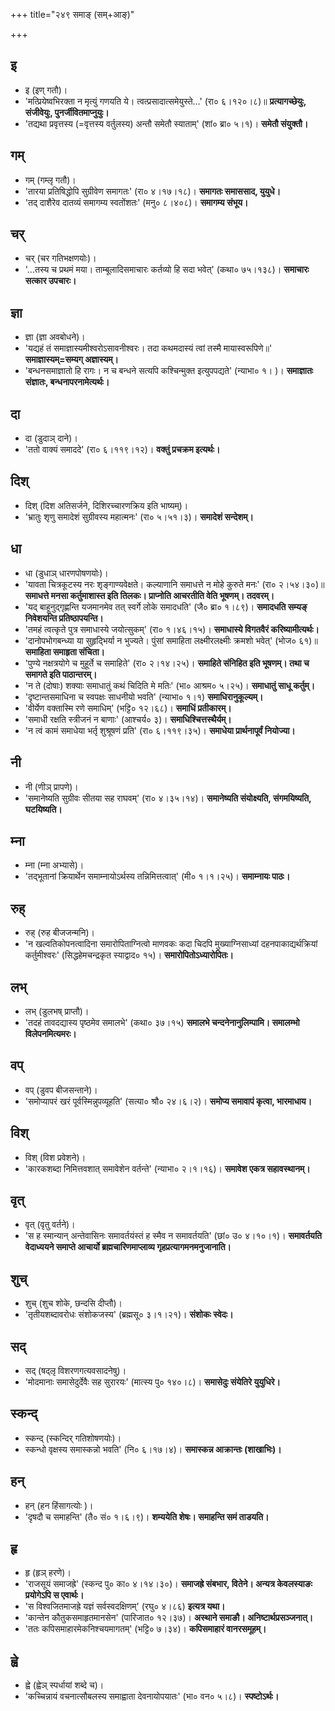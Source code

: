 +++
title="२४९ समाङ् (सम्+आङ्)"

+++

## इ
- इ (इण् गतौ)।
- 'मत्प्रियेष्वभिरक्ता न मृत्युं गणयति ये। त्वत्प्रसादात्समेयुस्ते…' (रा० ६।१२०।८)॥ **प्रत्यागच्छेयुः, संजीवेयुः, पुनर्जीवितमाप्नुयुः।**
- 'तद्यथा प्रवृत्तस्य (=वृत्तस्य वर्तुलस्य) अन्तौ समेतौ स्याताम्' (शां० ब्रा० ५।१)। **समेतौ संयुक्तौ।**

## गम्
- गम् (गम्लृ गतौ)।
- 'तारया प्रतिषिद्धोपि सुग्रीवेण समागतः' (रा० ४।१७।१८)। **समागतः समाससाद, युयुधे।**
- 'तद् दाशैरेव दातव्यं समागम्य स्वतोंशतः' (मनु० ८।४०८)। **समागम्य संभूय।**

## चर्
- चर् (चर गतिभक्षणयोः)।
- '…तस्य च प्रथमं मया। ताम्बूलादिसमाचारः कर्तव्यो हि सदा भवेत्' (कथा० ७५।१३८)। **समाचारः सत्कार उपचारः।**

## ज्ञा
- ज्ञा (ज्ञा अवबोधने)।
- 'यद्यहं तं समाज्ञास्यमीश्वरोऽसावनीश्वरः। तदा कथमदास्यं त्वां तस्मै मायास्वरूपिणे॥' **समाज्ञास्यम्=सम्यग् अज्ञास्यम्।**
- 'बन्धनसमाज्ञातो हि रागः। न च बन्धने सत्यपि कश्चिन्मुक्त इत्युपपद्यते' (न्याभा० १। )। **समाज्ञातः संज्ञातः, बन्धनापरनामेत्यर्थः।**

## दा
- दा (डुदाञ् दाने)।
- 'ततो वाक्यं समाददे' (रा० ६।११९।१२)। **वक्तुं प्रचक्रम इत्यर्थः।**

## दिश्
- दिश् (दिश अतिसर्जने, दिशिरच्चारणक्रिय इति भाष्यम्)।
- 'भ्रातुः शृणु समादेशं सुग्रीवस्य महात्मनः' (रा० ५।५१।३)। **समादेशं सन्देशम्।**

## धा
- धा (डुधाञ् धारणपोषणयोः)।
- 'यावता चित्रकूटस्य नरः शृङ्गाण्यवेक्षते। कल्याणानि समाधत्ते न मोहे कुरुते मनः' (रा० २।५४।३०)॥ **समाधत्ते मनसा कर्तुमाशास्त इति तिलकः। प्राप्नोति आचरतीति वेति भूषणम्। तदवरम्।**
- 'यद् बाहूनुद्गृह्णन्ति यजमानमेव तत् स्वर्गे लोके समादधति' (जै० ब्रा० १।८९)। **समादधति सम्यङ् निवेशयन्ति प्रतिष्ठापयन्ति।**
- 'तमहं त्वत्कृते पुत्र समाधास्ये जयोत्सुकम्' (रा० १।४६।१५)। **समाधास्ये विगतवैरं करिष्यामीत्यर्थः।**
- 'दानोपभोगबन्ध्या या सुहृद्भिर्या न भुज्यते। पुंसां समाहिता लक्ष्मीरलक्ष्मीः क्रमशो भवेत्' (भोज० ६१)॥ **समाहिता समाहृता संचिता।**
- 'पुण्ये नक्षत्रयोगे च मुहूर्ते च समाहिते' (रा० २।१४।२५)। **समाहिते संनिहित इति भूषणम्। तथा च समागते इति पाठान्तरम्।**
- 'न ते (दोषाः) शक्याः समाधातुं कथं चिदिति मे मतिः' (भा० आश्रम० ५।२५)। **समाधातुं साधू कर्तुम्।**
- 'दृष्टान्तसमाधिना च स्वपक्षः साधनीयो भवति' (न्याभा० १।१) **समाधिरानुकूल्यम्।**
- 'वीर्येण वक्तास्मि रणे समाधिम्' (भट्टि० १२।६८)। **समाधिं प्रतीकारम्।**
- 'समाधी रक्षति स्त्रीजनं न बाणाः' (आश्चर्य० ३)। **समाधिश्चित्तस्थैर्यम्।**
- 'न त्वं कामं समाधेया भर्तृ शुश्रूषणं प्रति' (रा० ६।११९।३५)। **समाधेया प्रार्थनापूर्वं नियोज्या।**

## नी
- नी (णीञ् प्रापणे)।
- 'समानेष्यति सुग्रीवः सीतया सह राघवम्' (रा० ४।३५।१४)। **समानेष्यति संयोक्ष्यति, संगमयिष्यति, घटयिष्यति।**

## म्ना
- म्ना (म्ना अभ्यासे)।
- 'तद्भूतानां क्रियार्थेन समाम्नायोऽर्थस्य तन्निमित्तत्वात्' (मी० १।१।२५)। **समाम्नायः पाठः।**

## रुह्
- रुह् (रुह बीजजन्मनि)।
- 'न खल्वतिकोपनत्वादिना समारोपिताग्नित्वो माणवकः कदा चिदपि मुख्याग्निसाध्यां दहनपाकाद्यर्थक्रियां कर्तुमीश्वरः' (सिद्धहेमचन्द्रकृत स्याद्वाद० १५)। **समारोपितोऽध्यारोपितः।**

## लभ्
- लभ् (डुलभष् प्राप्तौ)।
- 'तदहं तावदद्यास्य पृष्ठमेव समालभे' (कथा० ३७।१५) **समालभे चन्दनेनानुलिम्पामि। समालम्भो विलेपनमित्यमरः।**

## वप्
- वप् (डुवप बीजसन्ताने)।
- 'समोप्यापरं खरं पूर्वस्मिन्नुपव्यूहति' (सत्या० श्रौ० २४।६।२)। **समोप्य समावापं कृत्वा, भारमाधाय।**

## विश्
- विश् (विश प्रवेशने)।
- 'कारकशब्दा निमित्तवशात् समावेशेन वर्तन्ते' (न्याभा० २।१।१६)। **समावेश एकत्र सहावस्थानम्।**

## वृत्
- वृत् (वृतु वर्तने)।
- 'स ह स्मान्यान् अन्तेवासिनः समावर्तयंस्तं ह स्मैव न समावर्तयति' (छां० उ० ४।१०।१)। **समावर्तयति वेदाध्ययने समाप्ते आचार्यो ब्रह्मचारिणमाप्लाव्य गृहप्रत्यागमनमनुजानाति।**

## शुच्
- शुच् (शुच शोके, छन्दसि दीप्तौ)।
- 'तृतीयशब्दावरोधः संशोकजस्य' (ब्रह्मसू० ३।१।२१)। **संशोकः स्वेदः।**

## सद्
- सद् (षद्लृ विशरणगत्यवसादनेषु)।
- 'मोदमानाः समासेदुर्देवैः सह सुरारयः' (मात्स्य पु० १४०।८)। **समासेदुः संयेतिरे युयुधिरे।**

## स्कन्द्
- स्कन्द् (स्कन्दिर् गतिशोषणयोः)।
- स्कन्धो वृक्षस्य समास्कन्नो भवति' (नि० ६।१७।४)। **समास्कन्न आक्रान्तः (शाखाभिः)।**

## हन्
- हन् (हन हिंसागत्योः )।
- 'दृषदौ च समाहन्ति' (तै० सं० १।६।९)। **शम्ययेति शेषः। समाहन्ति समं ताडयति।**

## हृ
- हृ (हृञ् हरणे)।
- 'राजसूयं समाजह्रे' (स्कन्द पु० का० ४।१४।३०)। **समाजह्रे संबभार, वितेने। अन्यत्र केवलस्याङः प्रयोगेऽपि स एवार्थः।**
- 'स विश्वजितमाजह्रे यज्ञं सर्वस्वदक्षिणम्' (रघु० ४।८६) **इत्यत्र यथा।**
- 'कान्तेन कौतुकसमाहृतमानसेन' (पारिजात० १२।३७)। **अस्थाने समाङौ। अनिष्टार्थप्रसञ्जनात्।**
- 'ततः कपिसमाहारमेकनिश्चयमागतम्' (भट्टि० ७।३४)। **कपिसमाहारं वानरसमूहम्।**

## ह्वे
- ह्वे (ह्वेञ् स्पर्धायां शब्दे च)।
- 'कच्चिन्नायं वचनात्सौबलस्य समाह्वाता देवनायोपयातः' (भा० वन० ५।८)। **स्पष्टोऽर्थः।**
